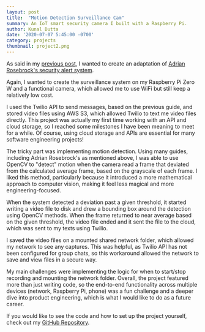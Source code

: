 ```yaml
---
layout: post
title:  "Motion Detection Surveillance Cam"
summary: An IoT smart security camera I built with a Raspberry Pi.
author: Kunal Dutta
date: '2020-07-07 5:45:00 -0700'
category: projects
thumbnail: project2.png
---
```

As said in my [previous post](https://kdutta9.github.io/projects/2020/06/16/AI-Security-Cam/), I wanted to create an adaptation 
of [Adrian Rosebrock's security alert system](https://www.pyimagesearch.com/2019/03/25/building-a-raspberry-pi-security-camera-with-opencv/).

Again, I wanted to create the surveillance system on my Raspberry Pi Zero W and a functional camera, which allowed me to use WiFi but still keep
a relatively low cost.

I used the Twilio API to send messages, based on the previous guide, and stored video files using AWS S3, which allowed Twilio to text me video
files directly. This project was actually my first time working with an API and cloud storage, so I reached some milestones I have been meaning to meet
for a while. Of course, using cloud storage and APIs are essential for many software engineering projects!

The tricky part was implementing motion detection. Using many guides, including Adrian Rosebrock's as mentioned above, I was able to use OpenCV
to "detect" motion when the camera read a frame that deviated from the calculated average frame, based on the grayscale of each frame. I liked this method,
particularly because it introduced a more mathematical approach to computer vision, making it feel less magical and more engineering-focused.

When the system detected a deviation past a given threshold, it started writing a video file to disk and drew a bounding box around the detection using OpenCV 
methods. When the frame returned to near average based on the given threshold, the video file ended and it sent the file to the cloud, which was sent to my
texts using Twilio.

I saved the video files on a mounted shared network folder, which allowed my network to see any captures. This was helpful, as Twilio API has not been configured
for group chats, so this workaround allowed the network to save and view files in a secure way. 

My main challenges were implementing the logic for when to start/stop recording and mounting the network folder. Overall, the project featured more than just
writing code, so the end-to-end functionality across multiple devices (network, Raspberry Pi, phone) was a fun challenge and a deeper dive into product engineering,
which is what I would like to do as a future career.

If you would like to see the code and how to set up the project yourself, 
check out my [GitHub Repository](https://github.com/kdutta9/Smart-Surveillance).
